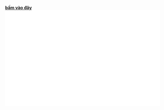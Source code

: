 <!-- text -->
<a href=" https://nhw-yie.github.io/gift/" target="_blank">
<b>bấm vào đây</b>
</a>
<a href="#" target="_blank">
  
  <img src="text.svg" width="1200" alt="text" />
</a>
